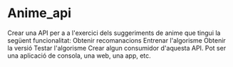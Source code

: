 # Anime_api
Crear una API per a a l'exercici dels suggeriments de anime que tingui la següent funcionalitat:
Obtenir recomanacions
Entrenar l'algorisme
Obtenir la versió
Testar l'algorisme
Crear algun consumidor d'aquesta API. Pot ser una aplicació de consola, una web, una app, etc.
